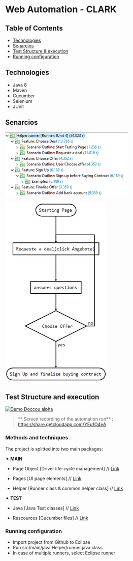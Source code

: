 
# Web Automation - CLARK

## Table of Contents

- [Technologies](#Technologies)
- [Senarcios](#Senarcios)
- [Test Structure & execution ](#Test-Structure-and-execution)
- [Running configuration](#Running-configuration)


## Technologies
+ Java 8
+ Maven
+ Cucumber
+ Selenium
+ JUnit

## Senarcios

![alt text](photos/JUnit.PNG)


![alt text](photos/Flow.PNG)


## Test Structure and execution
[![Demo Doccou alpha](https://media.giphy.com/media/ll10okkqS3w2ixfC20/source.gif)](https://share.getcloudapp.com/YEu1O4eA)
> ** Screen recording of the automation run** : <https://share.getcloudapp.com/YEu1O4eA>
                    
### Methods and techniques 
The project is splitted into two main packages:

✦ **MAIN** 

+ Page Object [Driver life-cycle management]  // [Link](https://github.com/nidal94k/Hello_Clark/tree/master/Hello_Clark/src/main/java/PageObject)

+ Pages [UI page elements]  // [Link](https://github.com/nidal94k/Hello_Clark/tree/master/Hello_Clark/src/main/java/Pages)
+ Helper [Runner class & common helper class]  // [Link](https://github.com/nidal94k/Hello_Clark/tree/master/Hello_Clark/src/main/java/Helper)

✦ **TEST** 

+ Java            [Java Test classes]  // [Link](https://github.com/nidal94k/Hello_Clark/tree/master/Hello_Clark/src/test/java/Web_Automation)

+ Rescources [Cucumber files]  // [Link](https://github.com/nidal94k/Hello_Clark/tree/master/Hello_Clark/src/test/resources/Web_Automation)



### Running configuration
- Import project from Github to Eclipse 
- Run src/main/java Helper/runner.java class
- In case of multiple runners, select Eclipse runner
